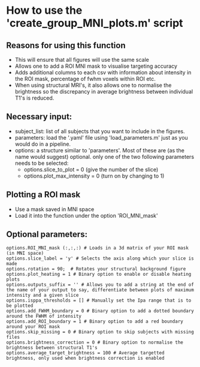 # How to use the 'create_group_MNI_plots.m' script
## Reasons for using this function
- This will ensure that all figures will use the same scale
- Allows one to add a ROI MNI mask to visualise targeting accuracy
- Adds additional columns to each csv with information about intensity in the ROI mask, percentage of fwhm voxels within ROI etc.
- When using structural MRI's, it also allows one to normalise the brightness so the discrepancy in average brightness between individual T1's is reduced.

## Necessary input:
- subject_list: list of all subjects that you want to include in the figures.
- parameters: load the '.yaml' file using 'load_parameters.m' just as you would do in a pipeline.
- options: a structure similar to 'parameters'. Most of these are (as the name would suggest) optional. only one of the two following parameters needs to be selected:
	- options.slice_to_plot = 0 (give the number of the slice)
	- options.plot_max_intensity = 0 (turn on by changing to 1)

## Plotting a ROI mask
- Use a mask saved in MNI space
- Load it into the function under the option 'ROI_MNI_mask'

## Optional parameters:
    options.ROI_MNI_mask (:,:,:) # Loads in a 3d matrix of your ROI mask (in MNI space)
    options.slice_label = 'y' # Selects the axis along which your slice is made
    options.rotation = 90;  # Rotates your structural background figure
    options.plot_heating = 1 # Binary option to enable or disable heating plots
    options.outputs_suffix = '' # Allows you to add a string at the end of the name of your output to say, differentiate between plots of maximum intensity and a given slice
    options.isppa_thresholds = [] # Manually set the Ipa range that is to be plotted
    options.add_FWHM_boundary = 0 # Binary option to add a dotted boundary around the FWHM of intensity
    options.add_ROI_boundary = 1 # Binary option to add a red boundary around your ROI mask
    options.skip_missing = 0 # Binary option to skip subjects with missing files
    options.brightness_correction = 0 # Binary option to normalise the brightness between structural T1's
    options.average_target_brightness = 100 # Average targetted brightness, only used when brightness correction is enabled
